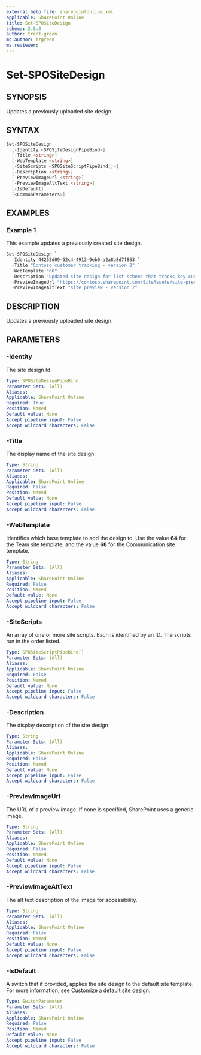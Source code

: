 ```yaml
---
external help file: sharepointonline.xml
applicable: SharePoint Online
title: Set-SPOSiteDesign
schema: 2.0.0
author: trent-green
ms.author: trgreen
ms.reviewer:
---
```


# Set-SPOSiteDesign

## SYNOPSIS

Updates a previously uploaded site design.

## SYNTAX

```powershell
Set-SPOSiteDesign
  [-Identity <SPOSiteDesignPipeBind>]
  [-Title <string>]
  [-WebTemplate <string>]
  [-SiteScripts <SPOSiteScriptPipeBind[]>]
  [-Description <string>]
  [-PreviewImageUrl <string>]
  [-PreviewImageAltText <string>]
  [-IsDefault]
  [<CommonParameters>]
```

## EXAMPLES

### Example 1

This example updates a previously created site design.

```powershell
Set-SPOSiteDesign `
  -Identity 44252d09-62c4-4913-9eb0-a2a8b8d7f863 `
  -Title "Contoso customer tracking - version 2" `
  -WebTemplate "68" `
  -Description "Updated site design for list schema that tracks key customer data in a list" `
  -PreviewImageUrl "https://contoso.sharepoint.com/SiteAssets/site-preview.png" `
  -PreviewImageAltText "site preview - version 2"
```

## DESCRIPTION

Updates a previously uploaded site design.

## PARAMETERS

### -Identity

The site design Id.

```yaml
Type: SPOSiteDesignPipeBind
Parameter Sets: (All)
Aliases:
Applicable: SharePoint Online
Required: True
Position: Named
Default value: None
Accept pipeline input: False
Accept wildcard characters: False
```

### -Title

The display name of the site design.

```yaml
Type: String
Parameter Sets: (All)
Aliases:
Applicable: SharePoint Online
Required: False
Position: Named
Default value: None
Accept pipeline input: False
Accept wildcard characters: False
```

### -WebTemplate

Identifies which base template to add the design to. Use the value **64** for the Team site template, and the value **68** for the Communication site template.

```yaml
Type: String
Parameter Sets: (All)
Aliases:
Applicable: SharePoint Online
Required: False
Position: Named
Default value: None
Accept pipeline input: False
Accept wildcard characters: False
```

### -SiteScripts

An array of one or more site scripts. Each is identified by an ID. The scripts run in the order listed.

```yaml
Type: SPOSiteScriptPipeBind[]
Parameter Sets: (All)
Aliases:
Applicable: SharePoint Online
Required: False
Position: Named
Default value: None
Accept pipeline input: False
Accept wildcard characters: False
```

### -Description

The display description of the site design.

```yaml
Type: String
Parameter Sets: (All)
Aliases:
Applicable: SharePoint Online
Required: False
Position: Named
Default value: None
Accept pipeline input: False
Accept wildcard characters: False
```

### -PreviewImageUrl

The URL of a preview image. If none is specified, SharePoint uses a generic image.

```yaml
Type: String
Parameter Sets: (All)
Aliases:
Applicable: SharePoint Online
Required: False
Position: Named
Default value: None
Accept pipeline input: False
Accept wildcard characters: False
```

### -PreviewImageAltText

The alt text description of the image for accessibility.

```yaml
Type: String
Parameter Sets: (All)
Aliases:
Applicable: SharePoint Online
Required: False
Position: Named
Default value: None
Accept pipeline input: False
Accept wildcard characters: False
```

### -IsDefault

A switch that if provided, applies the site design to the default site template. For more information, see [Customize a default site design](https://docs.microsoft.com/sharepoint/dev/declarative-customization/customize-default-site-design).

```yaml
Type: SwitchParameter
Parameter Sets: (All)
Aliases:
Applicable: SharePoint Online
Required: False
Position: Named
Default value: None
Accept pipeline input: False
Accept wildcard characters: False
```
